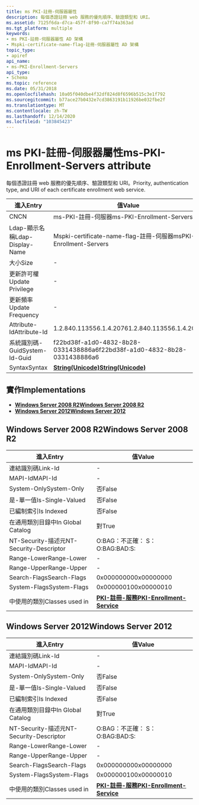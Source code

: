 ```yaml
---
title: ms PKI-註冊-伺服器屬性
description: 每個憑證註冊 web 服務的優先順序、驗證類型和 URI。
ms.assetid: 7125f6da-d7ca-457f-8f90-ca7f74a363ad
ms.tgt_platform: multiple
keywords:
- ms PKI-註冊-伺服器屬性 AD 架構
- Mspki-certificate-name-flag-註冊-伺服器屬性 AD 架構
topic_type:
- apiref
api_name:
- ms-PKI-Enrollment-Servers
api_type:
- Schema
ms.topic: reference
ms.date: 05/31/2018
ms.openlocfilehash: 10a05f040dbe4f32df824d8f6596b515c3e1f792
ms.sourcegitcommit: b77ace27b0432e7cd3863191b11926be032fbe2f
ms.translationtype: MT
ms.contentlocale: zh-TW
ms.lasthandoff: 12/14/2020
ms.locfileid: "103845423"
---
```

# <a name="ms-pki-enrollment-servers-attribute"></a><span data-ttu-id="70705-105">ms PKI-註冊-伺服器屬性</span><span class="sxs-lookup"><span data-stu-id="70705-105">ms-PKI-Enrollment-Servers attribute</span></span>

<span data-ttu-id="70705-106">每個憑證註冊 web 服務的優先順序、驗證類型和 URI。</span><span class="sxs-lookup"><span data-stu-id="70705-106">Priority, authentication type, and URI of each certificate enrollment web service.</span></span>



| <span data-ttu-id="70705-107">進入</span><span class="sxs-lookup"><span data-stu-id="70705-107">Entry</span></span> | <span data-ttu-id="70705-108">值</span><span class="sxs-lookup"><span data-stu-id="70705-108">Value</span></span> |
|-------------------|---------------------------------------------|
| <span data-ttu-id="70705-109">CN</span><span class="sxs-lookup"><span data-stu-id="70705-109">CN</span></span>                | <span data-ttu-id="70705-110">ms-PKI-註冊-伺服器</span><span class="sxs-lookup"><span data-stu-id="70705-110">ms-PKI-Enrollment-Servers</span></span>                   |
| <span data-ttu-id="70705-111">Ldap-顯示名稱</span><span class="sxs-lookup"><span data-stu-id="70705-111">Ldap-Display-Name</span></span> | <span data-ttu-id="70705-112">Mspki-certificate-name-flag-註冊-伺服器</span><span class="sxs-lookup"><span data-stu-id="70705-112">msPKI-Enrollment-Servers</span></span>                    |
| <span data-ttu-id="70705-113">大小</span><span class="sxs-lookup"><span data-stu-id="70705-113">Size</span></span>              | \-                                          |
| <span data-ttu-id="70705-114">更新許可權</span><span class="sxs-lookup"><span data-stu-id="70705-114">Update Privilege</span></span>  | \-                                          |
| <span data-ttu-id="70705-115">更新頻率</span><span class="sxs-lookup"><span data-stu-id="70705-115">Update Frequency</span></span>  | \-                                          |
| <span data-ttu-id="70705-116">Attribute-Id</span><span class="sxs-lookup"><span data-stu-id="70705-116">Attribute-Id</span></span>      | <span data-ttu-id="70705-117">1.2.840.113556.1.4.2076</span><span class="sxs-lookup"><span data-stu-id="70705-117">1.2.840.113556.1.4.2076</span></span>                     |
| <span data-ttu-id="70705-118">系統識別碼-Guid</span><span class="sxs-lookup"><span data-stu-id="70705-118">System-Id-Guid</span></span>    | <span data-ttu-id="70705-119">f22bd38f-a1d0-4832-8b28-0331438886a6</span><span class="sxs-lookup"><span data-stu-id="70705-119">f22bd38f-a1d0-4832-8b28-0331438886a6</span></span>        |
| <span data-ttu-id="70705-120">Syntax</span><span class="sxs-lookup"><span data-stu-id="70705-120">Syntax</span></span>            | [<span data-ttu-id="70705-121">**String(Unicode)**</span><span class="sxs-lookup"><span data-stu-id="70705-121">**String(Unicode)**</span></span>](s-string-unicode.md) |



## <a name="implementations"></a><span data-ttu-id="70705-122">實作</span><span class="sxs-lookup"><span data-stu-id="70705-122">Implementations</span></span>

-   [<span data-ttu-id="70705-123">**Windows Server 2008 R2**</span><span class="sxs-lookup"><span data-stu-id="70705-123">**Windows Server 2008 R2**</span></span>](#windows-server-2008-r2)
-   [<span data-ttu-id="70705-124">**Windows Server 2012**</span><span class="sxs-lookup"><span data-stu-id="70705-124">**Windows Server 2012**</span></span>](#windows-server-2012)

## <a name="windows-server-2008-r2"></a><span data-ttu-id="70705-125">Windows Server 2008 R2</span><span class="sxs-lookup"><span data-stu-id="70705-125">Windows Server 2008 R2</span></span>



| <span data-ttu-id="70705-126">進入</span><span class="sxs-lookup"><span data-stu-id="70705-126">Entry</span></span> | <span data-ttu-id="70705-127">值</span><span class="sxs-lookup"><span data-stu-id="70705-127">Value</span></span> |
|------------------------|---------------------------------------------------------------------|
| <span data-ttu-id="70705-128">連結識別碼</span><span class="sxs-lookup"><span data-stu-id="70705-128">Link-Id</span></span>                | \-                                                                  |
| <span data-ttu-id="70705-129">MAPI-Id</span><span class="sxs-lookup"><span data-stu-id="70705-129">MAPI-Id</span></span>                | \-                                                                  |
| <span data-ttu-id="70705-130">System-Only</span><span class="sxs-lookup"><span data-stu-id="70705-130">System-Only</span></span>            | <span data-ttu-id="70705-131">否</span><span class="sxs-lookup"><span data-stu-id="70705-131">False</span></span>                                                               |
| <span data-ttu-id="70705-132">是-單一值</span><span class="sxs-lookup"><span data-stu-id="70705-132">Is-Single-Valued</span></span>       | <span data-ttu-id="70705-133">否</span><span class="sxs-lookup"><span data-stu-id="70705-133">False</span></span>                                                               |
| <span data-ttu-id="70705-134">已編制索引</span><span class="sxs-lookup"><span data-stu-id="70705-134">Is Indexed</span></span>             | <span data-ttu-id="70705-135">否</span><span class="sxs-lookup"><span data-stu-id="70705-135">False</span></span>                                                               |
| <span data-ttu-id="70705-136">在通用類別目錄中</span><span class="sxs-lookup"><span data-stu-id="70705-136">In Global Catalog</span></span>      | <span data-ttu-id="70705-137">對</span><span class="sxs-lookup"><span data-stu-id="70705-137">True</span></span>                                                                |
| <span data-ttu-id="70705-138">NT-Security-描述元</span><span class="sxs-lookup"><span data-stu-id="70705-138">NT-Security-Descriptor</span></span> | <span data-ttu-id="70705-139">O:BAG：不正確： S：</span><span class="sxs-lookup"><span data-stu-id="70705-139">O:BAG:BAD:S:</span></span>                                                        |
| <span data-ttu-id="70705-140">Range-Lower</span><span class="sxs-lookup"><span data-stu-id="70705-140">Range-Lower</span></span>            | \-                                                                  |
| <span data-ttu-id="70705-141">Range-Upper</span><span class="sxs-lookup"><span data-stu-id="70705-141">Range-Upper</span></span>            | \-                                                                  |
| <span data-ttu-id="70705-142">Search-Flags</span><span class="sxs-lookup"><span data-stu-id="70705-142">Search-Flags</span></span>           | <span data-ttu-id="70705-143">0x00000000</span><span class="sxs-lookup"><span data-stu-id="70705-143">0x00000000</span></span>                                                          |
| <span data-ttu-id="70705-144">System-Flags</span><span class="sxs-lookup"><span data-stu-id="70705-144">System-Flags</span></span>           | <span data-ttu-id="70705-145">0x00000010</span><span class="sxs-lookup"><span data-stu-id="70705-145">0x00000010</span></span>                                                          |
| <span data-ttu-id="70705-146">中使用的類別</span><span class="sxs-lookup"><span data-stu-id="70705-146">Classes used in</span></span>        | [<span data-ttu-id="70705-147">**PKI-註冊-服務**</span><span class="sxs-lookup"><span data-stu-id="70705-147">**PKI-Enrollment-Service**</span></span>](c-pkienrollmentservice.md)<br/> |



## <a name="windows-server-2012"></a><span data-ttu-id="70705-148">Windows Server 2012</span><span class="sxs-lookup"><span data-stu-id="70705-148">Windows Server 2012</span></span>



| <span data-ttu-id="70705-149">進入</span><span class="sxs-lookup"><span data-stu-id="70705-149">Entry</span></span> | <span data-ttu-id="70705-150">值</span><span class="sxs-lookup"><span data-stu-id="70705-150">Value</span></span> |
|------------------------|---------------------------------------------------------------------|
| <span data-ttu-id="70705-151">連結識別碼</span><span class="sxs-lookup"><span data-stu-id="70705-151">Link-Id</span></span>                | \-                                                                  |
| <span data-ttu-id="70705-152">MAPI-Id</span><span class="sxs-lookup"><span data-stu-id="70705-152">MAPI-Id</span></span>                | \-                                                                  |
| <span data-ttu-id="70705-153">System-Only</span><span class="sxs-lookup"><span data-stu-id="70705-153">System-Only</span></span>            | <span data-ttu-id="70705-154">否</span><span class="sxs-lookup"><span data-stu-id="70705-154">False</span></span>                                                               |
| <span data-ttu-id="70705-155">是-單一值</span><span class="sxs-lookup"><span data-stu-id="70705-155">Is-Single-Valued</span></span>       | <span data-ttu-id="70705-156">否</span><span class="sxs-lookup"><span data-stu-id="70705-156">False</span></span>                                                               |
| <span data-ttu-id="70705-157">已編制索引</span><span class="sxs-lookup"><span data-stu-id="70705-157">Is Indexed</span></span>             | <span data-ttu-id="70705-158">否</span><span class="sxs-lookup"><span data-stu-id="70705-158">False</span></span>                                                               |
| <span data-ttu-id="70705-159">在通用類別目錄中</span><span class="sxs-lookup"><span data-stu-id="70705-159">In Global Catalog</span></span>      | <span data-ttu-id="70705-160">對</span><span class="sxs-lookup"><span data-stu-id="70705-160">True</span></span>                                                                |
| <span data-ttu-id="70705-161">NT-Security-描述元</span><span class="sxs-lookup"><span data-stu-id="70705-161">NT-Security-Descriptor</span></span> | <span data-ttu-id="70705-162">O:BAG：不正確： S：</span><span class="sxs-lookup"><span data-stu-id="70705-162">O:BAG:BAD:S:</span></span>                                                        |
| <span data-ttu-id="70705-163">Range-Lower</span><span class="sxs-lookup"><span data-stu-id="70705-163">Range-Lower</span></span>            | \-                                                                  |
| <span data-ttu-id="70705-164">Range-Upper</span><span class="sxs-lookup"><span data-stu-id="70705-164">Range-Upper</span></span>            | \-                                                                  |
| <span data-ttu-id="70705-165">Search-Flags</span><span class="sxs-lookup"><span data-stu-id="70705-165">Search-Flags</span></span>           | <span data-ttu-id="70705-166">0x00000000</span><span class="sxs-lookup"><span data-stu-id="70705-166">0x00000000</span></span>                                                          |
| <span data-ttu-id="70705-167">System-Flags</span><span class="sxs-lookup"><span data-stu-id="70705-167">System-Flags</span></span>           | <span data-ttu-id="70705-168">0x00000010</span><span class="sxs-lookup"><span data-stu-id="70705-168">0x00000010</span></span>                                                          |
| <span data-ttu-id="70705-169">中使用的類別</span><span class="sxs-lookup"><span data-stu-id="70705-169">Classes used in</span></span>        | [<span data-ttu-id="70705-170">**PKI-註冊-服務**</span><span class="sxs-lookup"><span data-stu-id="70705-170">**PKI-Enrollment-Service**</span></span>](c-pkienrollmentservice.md)<br/> |



 

 





